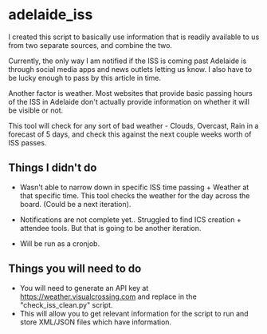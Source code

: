 # adelaide_iss

I created this script to basically use information that is readily available to us from two separate sources, and combine the two.

Currently, the only way I am notified if the ISS is coming past Adelaide is through social media apps and news outlets letting us know. 
I also have to be lucky enough to pass by this article in time.

Another factor is weather.
Most websites that provide basic passing hours of the ISS in Adelaide don't actually provide information on whether it will be visible or not.

This tool will check for any sort of bad weather - Clouds, Overcast, Rain in a forecast of 5 days, and check this against the next couple weeks worth of ISS passes.


## Things I didn't do

- Wasn't able to narrow down in specific ISS time passing + Weather at that specific time. This tool checks the weather for the day across the board.
(Could be a next iteration).

- Notifications are not complete yet.. Struggled to find ICS creation + attendee tools. But that is going to be another iteration.

- Will be run as a cronjob.


## Things you will need to do

- You will need to generate an API key at https://weather.visualcrossing.com and replace <GENERATE KEY> in the "check_iss_clean.py" script.
- This will allow you to get relevant information for the script to run and store XML/JSON files which have information.
 

  
 
